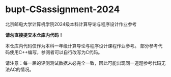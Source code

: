 # bupt-CSassignment-2024
北京邮电大学计算机学院2024级本科计算导论与程序设计作业参考

 **请勿直接提交本仓库内代码！**
 
 本仓库内代码仅作为本科一年级计算导论与程序设计课程作业参考。
 部分参考代码使用C++编写，参阅者可以自行改写为C代码。
 
 请注意：每一届的评测测试数据未必完全一致，因此可能出现同一道题参考代码无法AC的情况。
